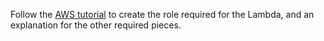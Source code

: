 Follow the [AWS tutorial](https://docs.aws.amazon.com/lambda/latest/dg/runtimes-walkthrough.html) to create the role required for the Lambda, and an explanation for the other required pieces.